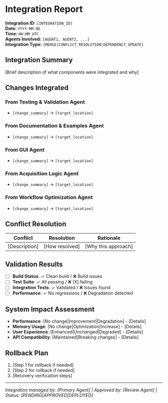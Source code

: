 # Integration Report

**Integration ID:** `[INTEGRATION_ID]`  
**Date:** `YYYY-MM-DD`  
**Time:** `HH:MM UTC`  
**Agents Involved:** `[AGENT1, AGENT2, ...]`  
**Integration Type:** `[MERGE|CONFLICT_RESOLUTION|DEPENDENCY_UPDATE]`

## Integration Summary
[Brief description of what components were integrated and why]

## Changes Integrated
### From Testing & Validation Agent
- `[change_summary]` → `[target_location]`

### From Documentation & Examples Agent  
- `[change_summary]` → `[target_location]`

### From GUI Agent
- `[change_summary]` → `[target_location]`

### From Acquisition Logic Agent
- `[change_summary]` → `[target_location]`

### From Workflow Optimization Agent
- `[change_summary]` → `[target_location]`

## Conflict Resolution
| Conflict | Resolution | Rationale |
|----------|------------|-----------|
| [Description] | [How resolved] | [Why this approach] |

## Validation Results
- [ ] **Build Status**: ✓ Clean build / ❌ Build issues
- [ ] **Test Suite**: ✓ All passing / ❌ [X] failing  
- [ ] **Integration Tests**: ✓ Validated / ❌ Issues found
- [ ] **Performance**: ✓ No regressions / ❌ Degradation detected

## System Impact Assessment
- **Performance**: [No change|Improvement|Degradation] - [Details]
- **Memory Usage**: [No change|Optimization|Increase] - [Details]  
- **User Experience**: [Enhanced|Unchanged|Degraded] - [Details]
- **API Compatibility**: [Maintained|Breaking changes] - [Details]

## Rollback Plan
1. [Step 1 for rollback if needed]
2. [Step 2 for rollback if needed]
3. [Recovery verification steps]

---
*Integration managed by: [Primary Agent] | Approved by: [Review Agent] | Status: [PENDING|APPROVED|DEPLOYED]*